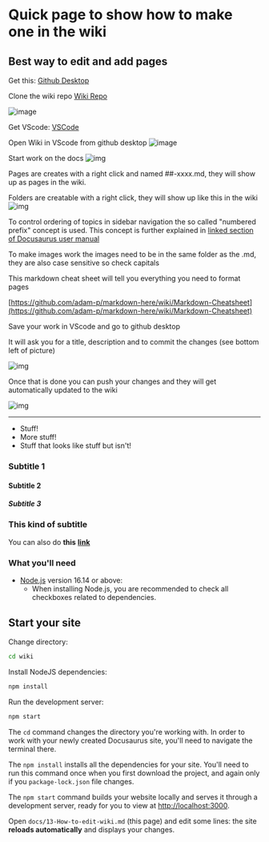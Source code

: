 # Quick page to show how to make one in the wiki

## Best way to edit and add pages

Get this:
[Github Desktop](https://desktop.github.com)

Clone the wiki repo
[Wiki Repo](https://github.com/FOME-Tech/wiki)

![image](Clone.JPG)

Get VScode:
[VSCode](https://code.visualstudio.com)

Open Wiki in VScode from github desktop
![image](VScode.JPG)

Start work on the docs
![img](Docs.JPG)

Pages are creates with a right click and named ##-xxxx.md, they will show up as pages in the wiki.

Folders are creatable with a right click, they will show up like this in the wiki
![img](Folder.JPG)

To control ordering of topics in sidebar navigation the so called "numbered prefix" concept is used.
This concept is further explained in [linked section of Docusaurus user manual](https://docusaurus.io/docs/sidebar/autogenerated#using-number-prefixes)

To make images work the images need to be in the same folder as the .md, they are also case sensitive so check capitals

This markdown cheat sheet will tell you everything you need to format pages

[https://github.com/adam-p/markdown-here/wiki/Markdown-Cheatsheet](https://github.com/adam-p/markdown-here/wiki/Markdown-Cheatsheet)

Save your work in VScode and go to github desktop

It will ask you for a title, description and to commit the changes (see bottom left of picture)

![img](Commit.JPG)

Once that is done you can push your changes and they will get automatically updated to the wiki

![img](Push.JPG)

---

- Stuff!
- More stuff!
- Stuff that looks like stuff but isn't!

### Subtitle 1

#### Subtitle 2

##### Subtitle 3

### This kind of subtitle

You can also do **this** **[link](https://fome.tech)**

### What you'll need

- [Node.js](https://nodejs.org/en/download/) version 16.14 or above:
  - When installing Node.js, you are recommended to check all checkboxes related to dependencies.

## Start your site

Change directory:

```bash
cd wiki
```

Install NodeJS dependencies:

```bash
npm install
```

Run the development server:

```bash
npm start
```

The `cd` command changes the directory you're working with. In order to work with your newly created Docusaurus site, you'll need to navigate the terminal there.

The `npm install` installs all the dependencies for your site. You'll need to run this command once when you first download the project, and again only if you `package-lock.json` file changes.

The `npm start` command builds your website locally and serves it through a development server, ready for you to view at [http://localhost:3000](http://localhost:3000).

Open `docs/13-How-to-edit-wiki.md` (this page) and edit some lines: the site **reloads automatically** and displays your changes.
